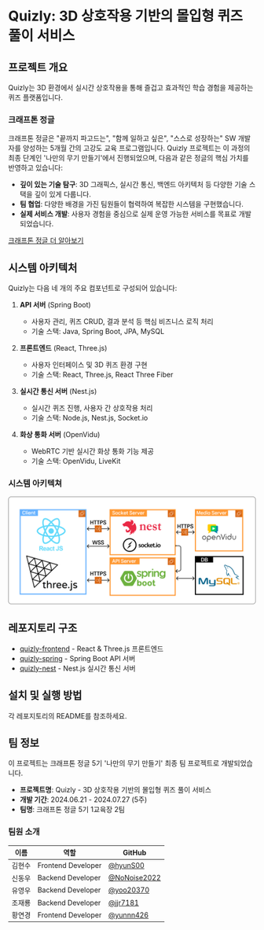 # Quizly: 3D 상호작용 기반의 몰입형 퀴즈 풀이 서비스

<!-- <img src="path/to/quizly_logo.png" alt="Quizly Logo" width="200"/> -->

## 프로젝트 개요

Quizly는 3D 환경에서 실시간 상호작용을 통해 즐겁고 효과적인 학습 경험을 제공하는 퀴즈 플랫폼입니다.

### 크래프톤 정글

크래프톤 정글은 "끝까지 파고드는", "함께 일하고 싶은", "스스로 성장하는" SW 개발자를 양성하는 5개월 간의 고강도 교육 프로그램입니다. Quizly 프로젝트는 이 과정의 최종 단계인 '나만의 무기 만들기'에서 진행되었으며, 다음과 같은 정글의 핵심 가치를 반영하고 있습니다:

- **깊이 있는 기술 탐구**: 3D 그래픽스, 실시간 통신, 백엔드 아키텍처 등 다양한 기술 스택을 깊이 있게 다룹니다.
- **팀 협업**: 다양한 배경을 가진 팀원들이 협력하여 복잡한 시스템을 구현했습니다.
- **실제 서비스 개발**: 사용자 경험을 중심으로 실제 운영 가능한 서비스를 목표로 개발되었습니다.

[크래프톤 정글 더 알아보기](https://jungle.krafton.com)

## 시스템 아키텍처

Quizly는 다음 네 개의 주요 컴포넌트로 구성되어 있습니다:

1. **API 서버** (Spring Boot)

   - 사용자 관리, 퀴즈 CRUD, 결과 분석 등 핵심 비즈니스 로직 처리
   - 기술 스택: Java, Spring Boot, JPA, MySQL

2. **프론트엔드** (React, Three.js)

   - 사용자 인터페이스 및 3D 퀴즈 환경 구현
   - 기술 스택: React, Three.js, React Three Fiber

3. **실시간 통신 서버** (Nest.js)

   - 실시간 퀴즈 진행, 사용자 간 상호작용 처리
   - 기술 스택: Node.js, Nest.js, Socket.io

4. **화상 통화 서버** (OpenVidu)
   - WebRTC 기반 실시간 화상 통화 기능 제공
   - 기술 스택: OpenVidu, LiveKit

### 시스템 아키텍쳐

<img src="./img/아키텍쳐.png" alt="Quizly 아키텍쳐"/>

## 레포지토리 구조

- [quizly-frontend](https://github.com/Quizly-Project/quizly-frontend) - React & Three.js 프론트엔드
- [quizly-spring](https://github.com/Quizly-Project/quizly-Spring) - Spring Boot API 서버
- [quizly-nest](https://github.com/Quizly-Project/quizly-Nest) - Nest.js 실시간 통신 서버
<!-- - [quizly-openvidu](https://github.com/Quizly-Project/quizly-multiCam) - OpenVidu 기반 화상 통화 서버 -->

## 설치 및 실행 방법

각 레포지토리의 README를 참조하세요.

## 팀 정보

이 프로젝트는 크래프톤 정글 5기 '나만의 무기 만들기' 최종 팀 프로젝트로 개발되었습니다.

- **프로젝트명**: Quizly - 3D 상호작용 기반의 몰입형 퀴즈 풀이 서비스
- **개발 기간**: 2024.06.21 - 2024.07.27 (5주)
- **팀명**: 크래프톤 정글 5기 1교육장 2팀

### 팀원 소개

| 이름   | 역할               | GitHub                                         |
| ------ | ------------------ | ---------------------------------------------- |
| 김현수 | Frontend Developer | [@hyunS00](https://github.com/hyunS00)         |
| 신동우 | Backend Developer  | [@NoNoise2022](https://github.com/NoNoise2022) |
| 유영우 | Backend Developer  | [@yoo20370](https://github.com/yoo20370)       |
| 조재룡 | Backend Developer  | [@jjr7181](https://github.com/jjr7181)         |
| 황연경 | Frontend Developer | [@yunnn426](https://github.com/yunnn426)       |
